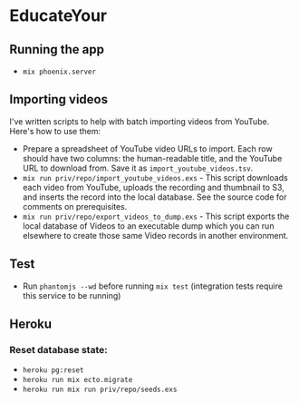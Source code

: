 # EducateYour

## Running the app

  * `mix phoenix.server`

## Importing videos

I've written scripts to help with batch importing videos from YouTube. Here's how to use them:

  * Prepare a spreadsheet of YouTube video URLs to import. Each row should have two columns: the human-readable title, and the YouTube URL to download from. Save it as `import_youtube_videos.tsv`.
  * `mix run priv/repo/import_youtube_videos.exs` - This script downloads each video from YouTube, uploads the recording and thumbnail to S3, and inserts the record into the local database. See the source code for comments on prerequisites.
  * `mix run priv/repo/export_videos_to_dump.exs` - This script exports the local database of Videos to an executable dump which you can run elsewhere to create those same Video records in another environment.

## Test

  * Run `phantomjs --wd` before running `mix test` (integration tests require this service to be running)

## Heroku

### Reset database state:

- `heroku pg:reset`
- `heroku run mix ecto.migrate`
- `heroku run mix run priv/repo/seeds.exs`
